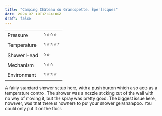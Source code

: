 ```yaml
---
title: "Camping Château du Grandspette, Éperlecques"
date: 2024-07-10T17:24:00Z
draft: false
---
```


|||
|-------------|----|
| Pressure    | ⭐⭐⭐⭐ |
| Temperature | ⭐⭐⭐⭐⭐ |  
| Shower Head | ⭐⭐ |  
| Mechanism   | ⭐⭐⭐ |
| Environment | ⭐⭐⭐⭐ |

A fairly standard shower setup here, with a push button which also acts as a temperature control. The shower was a nozzle sticking
out of the wall with no way of moving it, but the spray was pretty good. The biggest issue here, however, was that there is
nowhere to put your shower gel/shampoo. You could only put it on the floor. 
